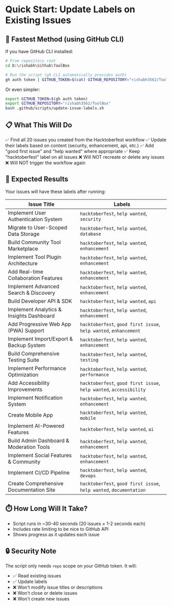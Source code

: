 # Quick Start: Update Labels on Existing Issues

## 🚀 Fastest Method (using GitHub CLI)

If you have GitHub CLI installed:

```bash
# From repository root
cd D:\rishabh\Github\ToolBox

# Run the script (gh CLI automatically provides auth)
gh auth token | GITHUB_TOKEN=$(cat) GITHUB_REPOSITORY="rishabh3562/ToolBox" bash .github/scripts/update-issue-labels.sh
```

Or even simpler:

```bash
export GITHUB_TOKEN=$(gh auth token)
export GITHUB_REPOSITORY="rishabh3562/ToolBox"
bash .github/scripts/update-issue-labels.sh
```

## 📋 What This Will Do

✅ Find all 20 issues you created from the Hacktoberfest workflow
✅ Update their labels based on content (security, enhancement, api, etc.)
✅ Add "good first issue" and "help wanted" where appropriate
✅ Keep "hacktoberfest" label on all issues
❌ Will NOT recreate or delete any issues
❌ Will NOT trigger the workflow again

## 🎯 Expected Results

Your issues will have these labels after running:

| Issue Title                              | Labels                                                              |
| ---------------------------------------- | ------------------------------------------------------------------- |
| Implement User Authentication System     | `hacktoberfest`, `help wanted`, `security`                          |
| Migrate to User-Scoped Data Storage      | `hacktoberfest`, `help wanted`, `database`                          |
| Build Community Tool Marketplace         | `hacktoberfest`, `help wanted`, `enhancement`                       |
| Implement Tool Plugin Architecture       | `hacktoberfest`, `help wanted`, `enhancement`                       |
| Add Real-time Collaboration Features     | `hacktoberfest`, `help wanted`, `enhancement`                       |
| Implement Advanced Search & Discovery    | `hacktoberfest`, `help wanted`, `enhancement`                       |
| Build Developer API & SDK                | `hacktoberfest`, `help wanted`, `api`                               |
| Implement Analytics & Insights Dashboard | `hacktoberfest`, `help wanted`, `enhancement`                       |
| Add Progressive Web App (PWA) Support    | `hacktoberfest`, `good first issue`, `help wanted`, `enhancement`   |
| Implement Import/Export & Backup System  | `hacktoberfest`, `help wanted`, `enhancement`                       |
| Build Comprehensive Testing Suite        | `hacktoberfest`, `help wanted`, `testing`                           |
| Implement Performance Optimization       | `hacktoberfest`, `help wanted`, `performance`                       |
| Add Accessibility Improvements           | `hacktoberfest`, `good first issue`, `help wanted`, `accessibility` |
| Implement Notification System            | `hacktoberfest`, `help wanted`, `enhancement`                       |
| Create Mobile App                        | `hacktoberfest`, `help wanted`, `mobile`                            |
| Implement AI-Powered Features            | `hacktoberfest`, `help wanted`, `ai`                                |
| Build Admin Dashboard & Moderation Tools | `hacktoberfest`, `help wanted`, `enhancement`                       |
| Implement Social Features & Community    | `hacktoberfest`, `help wanted`, `enhancement`                       |
| Implement CI/CD Pipeline                 | `hacktoberfest`, `help wanted`, `devops`                            |
| Create Comprehensive Documentation Site  | `hacktoberfest`, `good first issue`, `help wanted`, `documentation` |

## ⏱️ How Long Will It Take?

- Script runs in ~30-40 seconds (20 issues × 1-2 seconds each)
- Includes rate limiting to be nice to GitHub API
- Shows progress as it updates each issue

## 🔒 Security Note

The script only needs `repo` scope on your GitHub token. It will:

- ✅ Read existing issues
- ✅ Update labels
- ❌ Won't modify issue titles or descriptions
- ❌ Won't close or delete issues
- ❌ Won't create new issues
